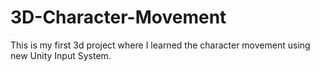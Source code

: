 # 3D-Character-Movement

This is my first 3d project where I learned the character movement using new Unity Input System.
